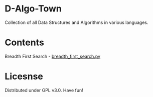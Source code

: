 # D-Algo-Town

Collection of all Data Structures and Algorithms in various languages.

# Contents

Breadth First Search - [breadth_first_search.py](https://github.com/iArunava/D-Algo-Town/blob/py-master/breadth_first_search.py)

# Licesnse

Distributed under GPL v3.0.
Have fun!
